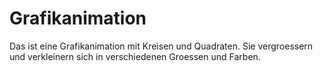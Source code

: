 # Grafikanimation
Das ist eine Grafikanimation mit Kreisen und Quadraten. 
Sie vergroessern und verkleinern sich in verschiedenen Groessen und Farben.
